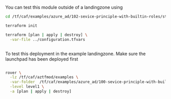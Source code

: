 You can test this module outside of a landingzone using

```bash
cd /tf/caf/examples/azure_ad/102-sevice-principle-with-builtin-roles/standalone

terraform init

terraform [plan | apply | destroy] \
  -var-file ../configuration.tfvars



```

To test this deployment in the example landingzone. Make sure the launchpad has been deployed first

```bash

rover \
  -lz /tf/caf/aztfmod/examples \
  -var-folder  /tf/caf/examples/azure_ad/100-sevice-principle-with-builtin-roles \
  -level level1 \
  -a [plan | apply | destroy]

```